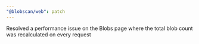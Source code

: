 ```yaml
---
"@blobscan/web": patch
---
```


Resolved a performance issue on the Blobs page where the total blob count was recalculated on every request
